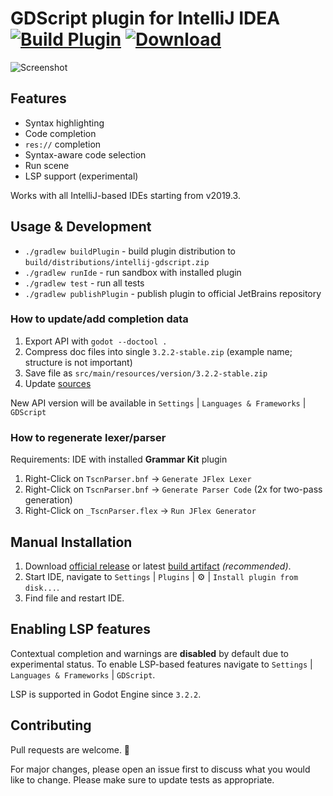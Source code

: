 # GDScript plugin for IntelliJ IDEA [![Build Plugin](https://github.com/exigow/intellij-gdscript/workflows/Build%20Plugin/badge.svg)](https://github.com/exigow/intellij-gdscript/actions?query=workflow%3A%22Build+Plugin%22) [![Download](https://img.shields.io/jetbrains/plugin/d/13107-gdscript.svg)](https://plugins.jetbrains.com/plugin/13107-gdscript)

![Screenshot](https://i.imgur.com/WLLXkf4.png)

## Features

* Syntax highlighting
* Code completion
* `res://` completion
* Syntax-aware code selection
* Run scene
* LSP support (experimental)

Works with all IntelliJ-based IDEs starting from v2019.3.

## Usage & Development

* `./gradlew buildPlugin` - build plugin distribution to `build/distributions/intellij-gdscript.zip`
* `./gradlew runIde` - run sandbox with installed plugin
* `./gradlew test` - run all tests
* `./gradlew publishPlugin` - publish plugin to official JetBrains repository

### How to update/add completion data

1. Export API with `godot --doctool .`
1. Compress doc files into single `3.2.2-stable.zip` (example name; structure is not important)
1. Save file as `src/main/resources/version/3.2.2-stable.zip`
1. Update [sources](src/main/kotlin/version/VersionService.kt) 

New API version will be available in `Settings` | `Languages & Frameworks` | `GDScript`

### How to regenerate lexer/parser

Requirements: IDE with installed **Grammar Kit** plugin

1. Right-Click on `TscnParser.bnf` -> `Generate JFlex Lexer`
1. Right-Click on `TscnParser.bnf` -> `Generate Parser Code` (2x for two-pass generation)
1. Right-Click on `_TscnParser.flex` -> `Run JFlex Generator`

## Manual Installation

1. Download [official release](https://plugins.jetbrains.com/plugin/13107-godot-gdscript/versions) or latest [build artifact](https://github.com/exigow/intellij-gdscript/actions) *(recommended)*.
1. Start IDE, navigate to `Settings` | `Plugins` | :gear: | `Install plugin from disk...`.
1. Find file and restart IDE.

## Enabling LSP features

Contextual completion and warnings are **disabled** by default due to experimental status. To enable LSP-based features navigate to `Settings` | `Languages & Frameworks` | `GDScript`.

LSP is supported in Godot Engine since `3.2.2`.

## Contributing

Pull requests are welcome. :wave: 

For major changes, please open an issue first to discuss what you would like to change. Please make sure to update tests as appropriate.